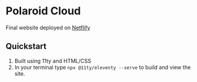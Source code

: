 # Polaroid Cloud

Final website deployed on [Netflify](https://singhn13-polaroid-cloud.netlify.app/)

## Quickstart
1. Built using 11ty and HTML/CSS
2. In your terminal type `npx @11ty/eleventy --serve` to build and view the site.
